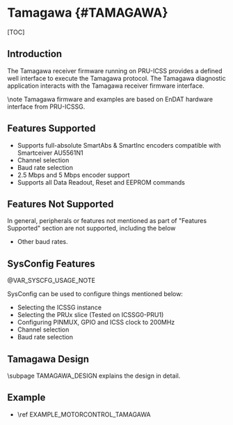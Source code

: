 # Tamagawa {#TAMAGAWA}

[TOC]

## Introduction

The Tamagawa receiver firmware running on PRU-ICSS provides a defined well interface to execute the Tamagawa protocol. The Tamagawa diagnostic application interacts with the Tamagawa receiver firmware interface.

\note
Tamagawa firmware and examples are based on EnDAT hardware interface from PRU-ICSSG.

## Features Supported

-  Supports full-absolute SmartAbs & SmartInc encoders compatible with Smartceiver AU5561N1
-  Channel selection
-  Baud rate selection
-  2.5 Mbps and 5 Mbps encoder support
-  Supports all Data Readout, Reset and EEPROM commands

## Features Not Supported

In general, peripherals or features not mentioned as part of "Features Supported" section are not supported, including the below
-  Other baud rates.

## SysConfig Features

@VAR_SYSCFG_USAGE_NOTE

SysConfig can be used to configure things mentioned below:
- Selecting the ICSSG instance
- Selecting the PRUx slice (Tested on ICSSG0-PRU1)
- Configuring PINMUX, GPIO and ICSS clock to 200MHz
- Channel selection
- Baud rate selection

## Tamagawa Design

\subpage TAMAGAWA_DESIGN explains the design in detail.

## Example

- \ref EXAMPLE_MOTORCONTROL_TAMAGAWA
